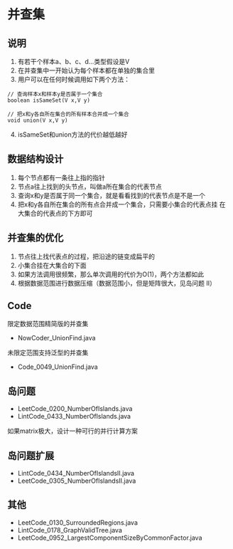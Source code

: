 # 并查集

## 说明

1. 有若干个样本a、b、c、d…类型假设是V
2. 在并查集中一开始认为每个样本都在单独的集合里
3. 用户可以在任何时候调用如下两个方法：

```
// 查询样本x和样本y是否属于一个集合
boolean isSameSet(V x,V y)

// 把x和y各自所在集合的所有样本合并成一个集合
void union(V x,V y) 
```

4. isSameSet和union方法的代价越低越好

## 数据结构设计

1. 每个节点都有一条往上指的指针
2. 节点a往上找到的头节点，叫做a所在集合的代表节点
3. 查询x和y是否属于同一个集合，就是看看找到的代表节点是不是一个
4. 把x和y各自所在集合的所有点合并成一个集合，只需要小集合的代表点挂 在大集合的代表点的下方即可

## 并查集的优化

1. 节点往上找代表点的过程，把沿途的链变成扁平的
2. 小集合挂在大集合的下面
3. 如果方法调用很频繁，那么单次调用的代价为O(1)，两个方法都如此
4. 根据数据范围进行数据压缩（数据范围小，但是矩阵很大，见岛问题 II）

## Code

限定数据范围精简版的并查集

- NowCoder_UnionFind.java

未限定范围支持泛型的并查集

- Code_0049_UnionFind.java

## 岛问题

- LeetCode_0200_NumberOfIslands.java
- LintCode_0433_NumberOfIslands.java

如果matrix极大，设计一种可行的并行计算方案

## 岛问题扩展

- LintCode_0434_NumberOfIslandsII.java
- LeetCode_0305_NumberOfIslandsII.java

## 其他

- LeetCode_0130_SurroundedRegions.java
- LintCode_0178_GraphValidTree.java
- LeetCode_0952_LargestComponentSizeByCommonFactor.java